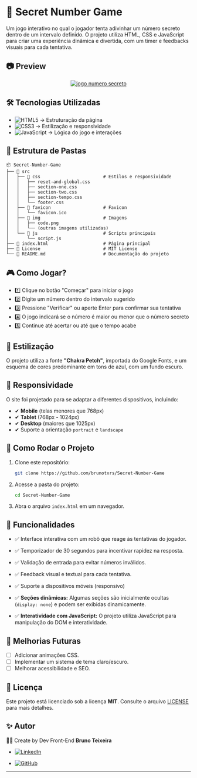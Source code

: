 # 🎲 Secret Number Game 
 
Um jogo interativo no qual o jogador tenta adivinhar um número secreto dentro de um intervalo definido. O projeto utiliza HTML, CSS e JavaScript para criar uma experiência dinâmica e divertida, com um timer e feedbacks visuais para cada tentativa. 

## 📷 Preview  
<p align="center">
  <a href="https://brunotxrs.github.io/Secret-Number-Game/"><img src="./src/img/image-to-readme.gif" alt="jogo numero secreto"></a>
</p>

## 🛠️ Tecnologias Utilizadas  
- ![HTML5](https://img.shields.io/badge/HTML5-E34F26?style=flat-square&logo=html5&logoColor=white) → Estruturação da página 
- ![CSS3](https://img.shields.io/badge/CSS3-1572B6?style=flat-square&logo=css3&logoColor=white) → Estilização e responsividade
-  ![JavaScript](https://img.shields.io/badge/JavaScript-F7DF1E?style=flat-square&logo=javascript&logoColor=black) → Lógica do jogo e interações

## 📂 Estrutura de Pastas  
```plaintext
📦 Secret-Number-Game
├── 📂 src
│   ├── 📂 css                        # Estilos e responsividade
│   │   ├── reset-and-global.css
│   │   ├── section-one.css
│   │   ├── section-two.css
│   │   ├── section-tempo.css
│   │   └── footer.css
│   ├── 📂 favicon                    # Favicon
│   │   └── favicon.ico
│   ├── 📁 img                        # Imagens
│   │   ├── code.png
│   │   └── (outras imagens utilizadas)
│   └── 📁 js                         # Scripts principais
│       └── script.js
├── 📄 index.html                     # Página principal
├── 📄 License                        # MIT License
└── 📄 README.md                      # Documentação do projeto
```

## 🎮 Como Jogar?
- 1️⃣ Clique no botão "Começar" para iniciar o jogo
- 2️⃣ Digite um número dentro do intervalo sugerido
- 3️⃣ Pressione "Verificar" ou aperte Enter para confirmar sua tentativa
- 4️⃣ O jogo indicará se o número é maior ou menor que o número secreto
- 5️⃣ Continue até acertar ou até que o tempo acabe

## 🎨 Estilização  
O projeto utiliza a fonte **"Chakra Petch"**, importada do Google Fonts, e um esquema de cores predominante em tons de azul, com um fundo escuro.  

## 📱 Responsividade  
O site foi projetado para se adaptar a diferentes dispositivos, incluindo:  
- ✔ **Mobile** (telas menores que 768px)  
- ✔ **Tablet** (768px - 1024px)  
- ✔ **Desktop** (maiores que 1025px)  
- ✔ Suporte a orientação ``portrait`` e ``landscape``

## 🚀 Como Rodar o Projeto  
1. Clone este repositório:  
   ```sh
   git clone https://github.com/brunotxrs/Secret-Number-Game

   ```
2. Acesse a pasta do projeto:  
   ```sh
   cd Secret-Number-Game
   ```
3. Abra o arquivo `index.html` em um navegador.

## 📝 Funcionalidades 
- ✅ Interface interativa com um robô que reage às tentativas do jogador.
- ✅ Temporizador de 30 segundos para incentivar rapidez na resposta.
- ✅ Validação de entrada para evitar números inválidos.
- ✅ Feedback visual e textual para cada tentativa.
- ✅ Suporte a dispositivos móveis (responsivo)

- ✅ **Seções dinâmicas:** Algumas seções são inicialmente ocultas (`display: none`) e podem ser exibidas dinamicamente.  
- ✅ **Interatividade com JavaScript:** O projeto utiliza JavaScript para manipulação do DOM e interatividade.  

## 📌 Melhorias Futuras  
- [ ] Adicionar animações CSS.  
- [ ] Implementar um sistema de tema claro/escuro.  
- [ ] Melhorar acessibilidade e SEO.  

## 📜 Licença  
Este projeto está licenciado sob a licença **MIT**. Consulte o arquivo [LICENSE](LICENSE) para mais detalhes.  

## ✨ Autor
👨‍💻 Create by Dev Front-End <strong>Bruno Teixeira</strong>

- [![LinkedIn](https://custom-icon-badges.demolab.com/badge/LinkedIn-0A66C2?logo=linkedin-white&logoColor=fff)](https://www.linkedin.com/in/brunotxrs/)

- [![GitHub](https://img.shields.io/badge/GitHub-%23121011.svg?logo=github&logoColor=white)](https://github.com/brunotxrs)

---